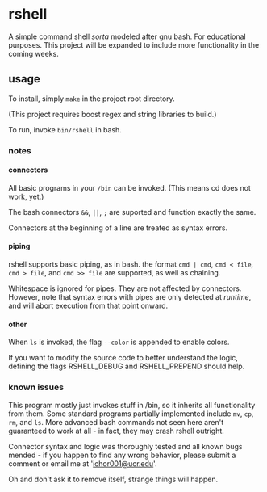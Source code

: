 # rshell

A simple command shell *sorta* modeled after gnu bash.  For educational purposes.
This project will be expanded to include more functionality in the coming weeks.

## usage

To install, simply ```make``` in the project root directory. 

(This project requires boost regex and string libraries to build.)

To run, invoke ```bin/rshell``` in bash.

### notes

#### connectors

All basic programs in your ```/bin``` can be invoked. (This means cd does not work, yet.)

The bash connectors ```&&```, ```||```, ```;``` are suported and function exactly the same.

Connectors at the beginning of a line are treated as syntax errors.

#### piping

rshell supports basic piping, as in bash.  the format ```cmd | cmd```, ```cmd < file```, ```cmd > file```, and ```cmd >> file``` are supported, as well as chaining.

Whitespace is ignored for pipes. They are not affected by connectors. 
However, note that syntax errors with pipes are only detected at *runtime*, and will abort execution from that point onward.

#### other

When ```ls``` is invoked, the flag ```--color``` is appended to enable colors.

If you want to modify the source code to better understand the logic, defining the flags RSHELL_DEBUG and RSHELL_PREPEND should help.

### known issues


This program mostly just invokes stuff in /bin, so it inherits all functionality from them.
Some standard programs partially implemented include ```mv```, ```cp```, ```rm```, and ```ls```.
More advanced bash commands not seen here aren't guaranteed to work at all - in fact, they may crash rshell outright.

Connector syntax and logic was thoroughly tested and all known bugs mended - if you happen to find any wrong behavior, please submit a comment or email me at 'ichor001@ucr.edu'.

Oh and don't ask it to remove itself, strange things will happen.
